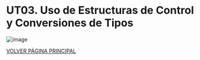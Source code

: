 # UT03. Uso de Estructuras de Control y Conversiones de Tipos

![image](https://github.com/profeMelola/Programacion-03-2023-24/assets/91023374/dfbe2ca6-adf5-4cd9-92dc-5658cacde7f9)

[VOLVER PÁGINA PRINCIPAL](https://github.com/profeMelola/Programacion-00-2023-24)
